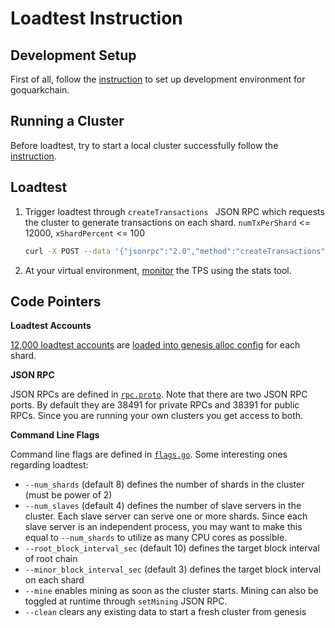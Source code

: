# Loadtest Instruction

## Development Setup
First of all, follow the [instruction](../../README.md#development-setup) to set up development environment for goquarkchain.
 
## Running a Cluster
Before loadtest, try to start a local cluster successfully follow the [instruction](../../README.md#running-a-single-cluster-for-local-testing).

## Loadtest

1. Trigger loadtest through `createTransactions ` JSON RPC which requests the cluster to generate transactions on each shard. `numTxPerShard` <= 12000, `xShardPercent` <= 100

   ```bash
   curl -X POST --data '{"jsonrpc":"2.0","method":"createTransactions","params":{"numTxPerShard":10000, "xShardPercent":10},"id":0}' http://localhost:38491
   ```
2. At your virtual environment, [monitor](../../README.md#monitoring-clusters) the TPS using the stats tool.

## Code Pointers
**Loadtest Accounts**

 [12,000 loadtest accounts](../testdata/genesis_data/loadtest.json) are [loaded into genesis alloc config](../../cluster/config/config.go#L285) for each shard.

**JSON RPC**

JSON RPCs are defined in [`rpc.proto`](../../cluster/rpc/rpc.proto). Note that there are two JSON RPC ports. By default they are 38491 for private RPCs and 38391 for public RPCs. Since you are running your own clusters you get access to both.

**Command Line Flags**

Command line flags are defined in [`flags.go`](../../cmd/utils/flags.go#L77). Some interesting ones regarding loadtest:

- `--num_shards` (default 8) defines the number of shards in the cluster (must be power of 2)
- `--num_slaves` (default 4) defines the number of slave servers in the cluster. Each slave server can serve one or more shards. Since each slave server is an independent process, you may want to make this equal to `--num_shards` to utilize as many CPU cores as possible.
- `--root_block_interval_sec` (default 10) defines the target block interval of root chain
- `--minor_block_interval_sec` (default 3) defines the target block interval on each shard
- `--mine` enables mining as soon as the cluster starts. Mining can also be toggled at runtime through `setMining` JSON RPC.
- `--clean` clears any existing data to start a fresh cluster from genesis
